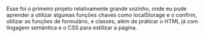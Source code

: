 Esse foi o primeiro projeto relativamente grande sozinho, onde eu pude aprender a utilizar algumas funções chaves como localStorage e o confirm,
utilizar as funções de formulário, e classes, além de práticar o HTML já com lingagem semântica e o CSS para estilizar a página.
